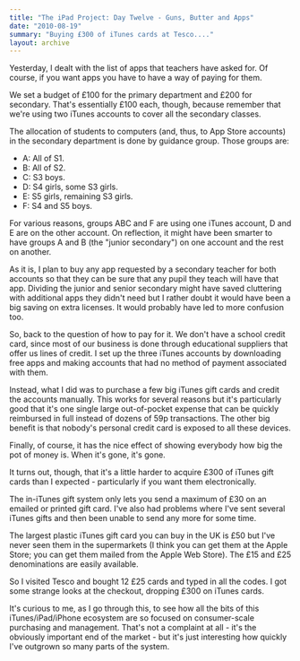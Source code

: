 ```yaml
---
title: "The iPad Project: Day Twelve - Guns, Butter and Apps"
date: "2010-08-19"
summary: "Buying £300 of iTunes cards at Tesco...."
layout: archive
---
```


Yesterday, I dealt with the list of apps that teachers have asked for. Of course, if you want apps you have to have a way of paying for them.

We set a budget of £100 for the primary department and £200 for secondary. That's essentially £100 each, though, because remember that we're using two iTunes accounts to cover all the secondary classes.

The allocation of students to computers (and, thus, to App Store accounts) in the secondary department is done by guidance group. Those groups are:

- A: All of S1.
- B: All of S2.
- C: S3 boys.
- D: S4 girls, some S3 girls.
- E: S5 girls, remaining S3 girls.
- F: S4 and S5 boys.

For various reasons, groups ABC and F are using one iTunes account, D and E are on the other account. On reflection, it might have been smarter to have groups A and B (the "junior secondary") on one account and the rest on another.

As it is, I plan to buy any app requested by a secondary teacher for both accounts so that they can be sure that any pupil they teach will have that app. Dividing the junior and senior secondary might have saved cluttering with additional apps they didn't need but I rather doubt it would have been a big saving on extra licenses. It would probably have led to more confusion too.

So, back to the question of how to pay for it. We don't have a school credit card, since most of our business is done through educational suppliers that offer us lines of credit. I set up the three iTunes accounts by downloading free apps and making accounts that had no method of payment associated with them.

Instead, what I did was to purchase a few big iTunes gift cards and credit the accounts manually. This works for several reasons but it's particularly good that it's one single large out-of-pocket expense that can be quickly reimbursed in full instead of dozens of 59p transactions. The other big benefit is that nobody's personal credit card is exposed to all these devices.

Finally, of course, it has the nice effect of showing everybody how big the pot of money is. When it's gone, it's gone.

It turns out, though, that it's a little harder to acquire £300 of iTunes gift cards than I expected - particularly if you want them electronically.

The in-iTunes gift system only lets you send a maximum of £30 on an emailed or printed gift card. I've also had problems where I've sent several iTunes gifts and then been unable to send any more for some time.

The largest plastic iTunes gift card you can buy in the UK is £50 but I've never seen them in the supermarkets (I think you can get them at the Apple Store; you can get them mailed from the Apple Web Store). The £15 and £25 denominations are easily available.

So I visited Tesco and bought 12 £25 cards and typed in all the codes. I got some strange looks at the checkout, dropping £300 on iTunes cards.

It's curious to me, as I go through this, to see how all the bits of this iTunes/iPad/iPhone ecosystem are so focused on consumer-scale purchasing and management. That's not a complaint at all - it's the obviously important end of the market - but it's just interesting how quickly I've outgrown so many parts of the system.
